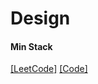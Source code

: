 # Design

#### Min Stack
[[LeetCode]](https://leetcode.com/problems/min-stack/)
[[Code]](https://github.com/markstock7/smash-algorithms/blob/master/src/main/scala/algorithms/design/MinStack.scala)
